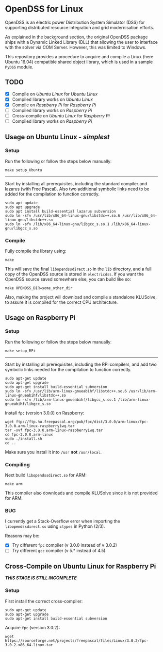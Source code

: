 # OpenDSS for Linux

OpenDSS is an electric power Distribution System Simulator (DSS) for supporting distributed resource integration and grid modernisation efforts.

As explained in the background section, the original OpenDSS package ships with a Dynamic Linked Library (DLL) that allowing the user to interface with the solver via COM Server. However, this was limited to Windows.

This repository provides a procedure to acquire and compile a Linux (here Ubuntu 16.04) compatible shared object library, which is used in a sample `PyDSS` module.

## TODO

- [x] Compile on *Ubuntu Linux* for *Ubuntu Linux*
- [x] Compiled library works on *Ubuntu Linux*
- [x] Compile on *Raspberry Pi* for *Raspberry Pi*
- [ ] Compiled library works on *Raspberry Pi*
- [ ] Cross-compile on *Ubuntu Linux* for *Raspberry Pi*
- [ ] Compiled library works on *Raspberry Pi*

## Usage on Ubuntu Linux - *simplest*

### Setup

Run the following or follow the steps below manually:

```
make setup_Ubuntu
```

<hr>

Start by installing all prerequisites, including the standard compiler and lazarus (with Free Pascal). Also two additional symbolic links need to be added for the compilation to function correctly.

```
sudo apt update
sudo apt upgrade
sudo apt install build-essential lazarus subversion
sudo ln -sfv /usr/lib/x86_64-linux-gnu/libstdc++.so.6 /usr/lib/x86_64-linux-gnu/libstdc++.so
sudo ln -sfv /lib/x86_64-linux-gnu/libgcc_s.so.1 /lib/x86_64-linux-gnu/libgcc_s.so
```

### Compile

Fully compile the library using:

```
make
```

This will save the final `libopendssdirect.so` in the `lib` directory, and a full copy of the OpenDSS source is stored in `electricdss`. If you want the OpenDSS source saved somewhere else, you can build like so:

```
make OPENDSS_DIR=some_other_dir
```

Also, making the project will download and compile a standalone KLUSolve, to assure it is compiled for the correct CPU architecture.

## Usage on Raspberry Pi

### Setup

Run the following or follow the steps below manually:

```
make setup_RPi
```

<hr>

Start by installing all prerequisites, including the RPi compilers, and add two symbolic links needed for the compilation to function correctly.

```
sudo apt-get update
sudo apt-get upgrade
sudo apt-get install build-essential subversion
sudo ln -sfv /usr/lib/arm-linux-gnueabihf/libstdc++.so.6 /usr/lib/arm-linux-gnueabihf/libstdc++.so
sudo ln -sfv /lib/arm-linux-gnueabihf/libgcc_s.so.1 /lib/arm-linux-gnueabihf/libgcc_s.so
```

Install `fpc` (version 3.0.0) on Raspberry:

```
wget ftp://ftp.hu.freepascal.org/pub/fpc/dist/3.0.0/arm-linux/fpc-3.0.0.arm-linux-raspberry1wq.tar
tar -xvf fpc-3.0.0.arm-linux-raspberry1wq.tar
cd fpc-3.0.0.arm-linux
sudo ./install.sh
cd ..
```

Make sure you install it into `/usr` **not** `/usr/local`.

### Compiling

Next build `libopendssdirect.so` for ARM:

```
make arm
```

This compiler also downloads and compile KLUSolve since it is not provided for ARM.

### BUG

I currently get a Stack-Overflow error when importing the `libopendssdirect.so` using `ctypes` in Python (2/3).

Reasons may be:

- [x] Try different `fpc` compiler (v 3.0.0 instead of v 3.0.2)
- [ ] Try different `gcc` compiler (v 5.* instead of 4.5)

## Cross-Compile on Ubuntu Linux for Raspberry Pi

***THIS STAGE IS STILL INCOMPLETE***

### Setup

First install the correct cross-compiler:

```
sudo apt-get update
sudo apt-get upgrade
sudo apt-get install build-essential subversion
```

Acquire `fpc` (version 3.0.2):

```
wget https://sourceforge.net/projects/freepascal/files/Linux/3.0.2/fpc-3.0.2.x86_64-linux.tar
```